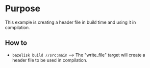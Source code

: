 # Purpose
This example is creating a header file in build time and using it in compilation.

## How to
- `bazelisk build //src:main` --> The "write_file" target will create a header file to be used in compilation.